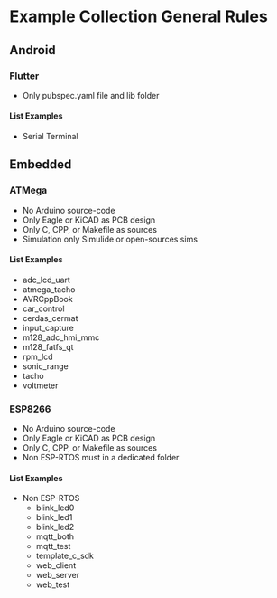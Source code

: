 # Example Collection General Rules

## Android

### Flutter
- Only pubspec.yaml file and lib folder

#### List Examples
- Serial Terminal

## Embedded

### ATMega
- No Arduino source-code
- Only Eagle or KiCAD as PCB design
- Only C, CPP, or Makefile as sources
- Simulation only Simulide or open-sources sims

#### List Examples
- adc_lcd_uart
- atmega_tacho
- AVRCppBook
- car_control
- cerdas_cermat
- input_capture
- m128_adc_hmi_mmc
- m128_fatfs_qt
- rpm_lcd
- sonic_range
- tacho
- voltmeter

### ESP8266
- No Arduino source-code
- Only Eagle or KiCAD as PCB design
- Only C, CPP, or Makefile as sources
- Non ESP-RTOS must in a dedicated folder

#### List Examples
- Non ESP-RTOS
	+ blink_led0
	+ blink_led1
	+ blink_led2
	+ mqtt_both
	+ mqtt_test
	+ template_c_sdk
	+ web_client
	+ web_server
	+ web_test


